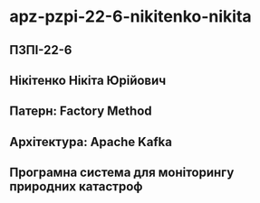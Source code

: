 # apz-pzpi-22-6-nikitenko-nikita
## ПЗПІ-22-6
## Нікітенко Нікіта Юрійович
## Патерн: Factory Method
## Архітектура: Apache Kafka
## Програмна система для моніторингу природних катастроф
